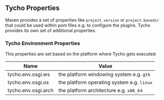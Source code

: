 ## Tycho Properties

Maven provides a set of properties like `project.version` or `project.basedir` that could be used within pom files e.g. to configure the plugins.
Tycho provides its own set of additional properties.


### Tycho Environment Properties

This properties are set based on the platform where Tycho gets executed: 

Name | Value
--- | ---
tycho.env.osgi.ws | the platform windowing system e.g. `gtk`
tycho.env.osgi.os | the platform operating system e.g. `linux`
tycho.env.osgi.arch | the platform architecture e.g. `x86_64`






